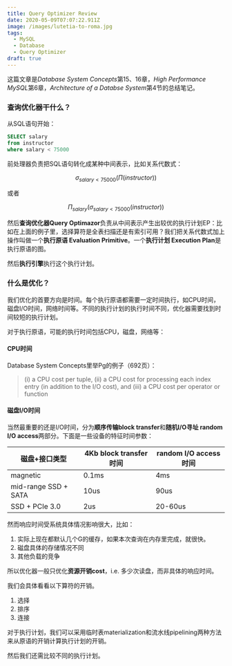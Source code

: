 ```yaml
---
title: Query Optimizer Review
date: 2020-05-09T07:07:22.911Z
image: /images/lutetia-to-roma.jpg
tags:
  - MySQL
  - Database
  - Query Optimizer
draft: true
---
```

这篇文章是*Database System Concepts*第15、16章，*High Performance MySQL*第6章，*Architecture of a Databse System*第4节的总结笔记。
### 查询优化器干什么？
从SQL语句开始：
```sql
SELECT salary
from instructor
where salary < 75000
```
前处理器负责把SQL语句转化成某种中间表示，比如关系代数式：

$$\sigma_{salary < 75000}(\Pi(instructor))$$

或者

$$\Pi_{salary}(\sigma_{salary < 75000}(instructor))$$

然后**查询优化器Query Optimazor**负责从中间表示产生出较优的执行计划EP：比如在上面的例子里，选择算符是全表扫描还是有索引可用？我们把关系代数式加上操作叫做一个**执行原语 Evaluation Primitive**。一个**执行计划 Execution Plan**是执行原语的图。

然后**执行引擎**执行这个执行计划。
### 什么是优化？
我们优化的首要方向是时间。每个执行原语都需要一定时间执行，如CPU时间，磁盘I/O时间，网络时间等。不同的执行计划的执行时间不同，优化器需要找到时间较短的执行计划。

对于执行原语，可能的执行时间包括CPU，磁盘，网络等：
#### CPU时间

Database System Concepts里举Pg的例子（692页）：
> (i) a CPU cost per tuple, (ii) a CPU cost for processing each index entry (in addition to the I/O cost), and (iii) a CPU cost per operator or function

#### 磁盘I/O时间
当然最重要的还是I/O时间，分为**顺序传输block transfer**和**随机I/O寻址 random I/O access**两部分。下面是一些设备的特征时间参数：

|磁盘+接口类型|4Kb block transfer时间|random I/O access时间|
|---|---|---|
|magnetic|0.1ms|4ms
|mid-range SSD + SATA|10us|90us
|SSD + PCIe 3.0|2us|20-60us

然而响应时间受系统具体情况影响很大，比如：
1. 实际上现在都默认几个G的缓存，如果本次查询在内存里完成，就很快。
2. 磁盘具体的存储情况不同
3. 其他负载的竞争
   
所以优化器一般只优化**资源开销cost**，i.e. 多少次读盘，而非具体的响应时间。

我们会具体看看以下算符的开销。
1. 选择
2. 排序
3. 连接

对于执行计划，我们可以采用临时表materialization和流水线pipelining两种方法来从原语的开销计算执行计划的开销。

然后我们还需比较不同的执行计划。
